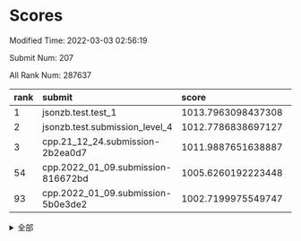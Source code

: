 # Scores

Modified Time: 2022-03-03 02:56:19

Submit Num: 207

All Rank Num: 287637

| rank |               submit               |       score        |       sigma        | pk_num |
| :--- | :--------------------------------- | :----------------- | :----------------- | :----- |
| 1    | jsonzb.test.test_1                 | 1013.7963098437308 | 0.845508740331391  | 5558   |
| 2    | jsonzb.test.submission_level_4     | 1012.7786838697127 | 0.8301183604788855 | 5560   |
| 3    | cpp.21_12_24.submission-2b2ea0d7   | 1011.9887651638887 | 0.7855466438941007 | 5554   |
| 54   | cpp.2022_01_09.submission-816672bd | 1005.6260192223448 | 0.7254882321591772 | 5558   |
| 93   | cpp.2022_01_09.submission-5b0e3de2 | 1002.7199975549747 | 0.708555881230585  | 5559   |


<details>
<summary>全部</summary>

| rank |                 submit                 |       score        |       sigma        | pk_num |
| :--- | :------------------------------------- | :----------------- | :----------------- | :----- |
| 1    | jsonzb.test.test_1                     | 1013.7963098437308 | 0.845508740331391  | 5558   |
| 2    | jsonzb.test.submission_level_4         | 1012.7786838697127 | 0.8301183604788855 | 5560   |
| 3    | cpp.21_12_24.submission-2b2ea0d7       | 1011.9887651638887 | 0.7855466438941007 | 5554   |
| 4    | gobigger.level_3.submission_level_3_48 | 1011.9725025809041 | 0.7658064824310388 | 5560   |
| 5    | gobigger.level_3.submission_level_3_40 | 1011.4124522526415 | 0.7677000000455129 | 5559   |
| 6    | gobigger.level_3.submission_level_3_34 | 1011.280559205665  | 0.7699300568252371 | 5558   |
| 7    | gobigger.level_3.submission_level_3_45 | 1011.0997327465074 | 0.7756858846131428 | 5562   |
| 8    | gobigger.level_3.submission_level_3_42 | 1011.0918140378108 | 0.7488243340228071 | 5559   |
| 9    | gobigger.level_3.submission_level_3_19 | 1010.9705577677705 | 0.7404352589570485 | 5556   |
| 10   | gobigger.level_3.submission_level_3_0  | 1010.8331502912741 | 0.750649089588539  | 5557   |
| 11   | gobigger.level_3.submission_level_3_7  | 1010.8008742275016 | 0.7455573508334966 | 5563   |
| 12   | gobigger.level_3.submission_level_3_30 | 1010.7798194774423 | 0.7600917953325029 | 5563   |
| 13   | gobigger.level_3.submission_level_3_22 | 1010.6679568572866 | 0.749018934402828  | 5561   |
| 14   | gobigger.level_3.submission_level_3_12 | 1010.5692751863376 | 0.7721513231468162 | 5555   |
| 15   | gobigger.level_3.submission_level_3_6  | 1010.5048449721855 | 0.7492639708502085 | 5560   |
| 16   | gobigger.level_3.submission_level_3_20 | 1010.494570384544  | 0.7524587418377221 | 5559   |
| 17   | gobigger.level_3.submission_level_3_15 | 1010.4487408485844 | 0.7677237949759543 | 5558   |
| 18   | gobigger.level_3.submission_level_3_32 | 1010.404243332509  | 0.7386291603259415 | 5563   |
| 19   | gobigger.level_3.submission_level_3_2  | 1010.3820413179806 | 0.7474333061501229 | 5555   |
| 20   | gobigger.level_3.submission_level_3_24 | 1010.3073631439722 | 0.7551975979968605 | 5559   |
| 21   | gobigger.level_3.submission_level_3_36 | 1010.2928328606506 | 0.7755272165525062 | 5561   |
| 22   | gobigger.level_3.submission_level_3_14 | 1010.2257190391153 | 0.758129559270026  | 5556   |
| 23   | gobigger.level_3.submission_level_3_35 | 1010.1960246254449 | 0.7647705904618235 | 5558   |
| 24   | gobigger.level_3.submission_level_3_13 | 1010.1062015106625 | 0.7426471737942134 | 5556   |
| 25   | gobigger.level_3.submission_level_3_43 | 1010.0363508740146 | 0.744422155692922  | 5559   |
| 26   | gobigger.level_3.submission_level_3_5  | 1010.0295426112374 | 0.7489576728006474 | 5551   |
| 27   | gobigger.level_3.submission_level_3_38 | 1009.9876430912614 | 0.7580191293741264 | 5559   |
| 28   | gobigger.level_3.submission_level_3_3  | 1009.8673236156828 | 0.779692712346304  | 5553   |
| 29   | gobigger.level_3.submission_level_3_47 | 1009.8171283068041 | 0.7745761477150698 | 5557   |
| 30   | gobigger.level_3.submission_level_3_8  | 1009.7684235555985 | 0.7649320320611003 | 5558   |
| 31   | gobigger.level_3.submission_level_3_23 | 1009.740817470305  | 0.7344269009534502 | 5555   |
| 32   | gobigger.level_3.submission_level_3_16 | 1009.7176782528952 | 0.7445696455849542 | 5556   |
| 33   | gobigger.level_3.submission_level_3_4  | 1009.705627206     | 0.7378725934041896 | 5548   |
| 34   | gobigger.level_3.submission_level_3_33 | 1009.6740802818191 | 0.7592053667446037 | 5559   |
| 35   | gobigger.level_3.submission_level_3_1  | 1009.671128700338  | 0.767298555860827  | 5558   |
| 36   | gobigger.level_3.submission_level_3_9  | 1009.5532792549973 | 0.7508862311778873 | 5559   |
| 37   | gobigger.level_3.submission_level_3_25 | 1009.5170068593382 | 0.7562206291684026 | 5557   |
| 38   | gobigger.level_3.submission_level_3_28 | 1009.5072858693668 | 0.7435205539454118 | 5558   |
| 39   | gobigger.level_3.submission_level_3_39 | 1009.4973900378588 | 0.7405893148280296 | 5560   |
| 40   | gobigger.level_3.submission_level_3_10 | 1009.4547021737485 | 0.7475631896370268 | 5559   |
| 41   | gobigger.level_3.submission_level_3_44 | 1009.4127346556805 | 0.7726831570969745 | 5558   |
| 42   | gobigger.level_3.submission_level_3_37 | 1009.3503229177051 | 0.7380066958200019 | 5557   |
| 43   | gobigger.level_3.submission_level_3_46 | 1009.3017250915323 | 0.7423690905729936 | 5558   |
| 44   | gobigger.level_3.submission_level_3_26 | 1009.1910290364784 | 0.754845794502894  | 5558   |
| 45   | gobigger.level_3.submission_level_3_29 | 1009.1614539198359 | 0.7332367877246382 | 5551   |
| 46   | gobigger.level_3.submission_level_3_21 | 1009.1027512875966 | 0.7434203558131064 | 5559   |
| 47   | gobigger.level_3.submission_level_3_27 | 1009.0498976242058 | 0.7615634366459864 | 5556   |
| 48   | gobigger.level_3.submission_level_3_11 | 1008.5932876583665 | 0.7393740097322763 | 5560   |
| 49   | gobigger.level_3.submission_level_3_18 | 1008.5365075773559 | 0.7424237252050014 | 5562   |
| 50   | gobigger.level_3.submission_level_3_17 | 1008.3733171612428 | 0.7263510863544381 | 5551   |
| 51   | gobigger.level_3.submission_level_3_41 | 1008.3663361766058 | 0.7394297759259866 | 5559   |
| 52   | gobigger.level_3.submission_level_3_31 | 1008.3591007925293 | 0.7437645992852971 | 5560   |
| 53   | gobigger.level_3.submission_level_3_49 | 1008.0596277173433 | 0.7406336697798208 | 5562   |
| 54   | cpp.2022_01_09.submission-816672bd     | 1005.6260192223448 | 0.7254882321591772 | 5558   |
| 55   | gobigger.level_1.submission_level_1_2  | 1004.7674797929869 | 0.7205155896293418 | 5561   |
| 56   | gobigger.level_1.submission_level_1_41 | 1004.765455826446  | 0.7253820852928189 | 5562   |
| 57   | gobigger.level_1.submission_level_1_4  | 1004.1687445780577 | 0.7185210081689641 | 5557   |
| 58   | gobigger.level_1.submission_level_1_31 | 1004.1645348408208 | 0.7183442494146471 | 5556   |
| 59   | gobigger.level_1.submission_level_1_8  | 1004.1620103225977 | 0.7048064013227864 | 5559   |
| 60   | gobigger.level_1.submission_level_1_39 | 1004.1418769035158 | 0.7141678260183464 | 5562   |
| 61   | gobigger.level_1.submission_level_1_45 | 1004.1116407208494 | 0.7266549455963836 | 5555   |
| 62   | gobigger.level_1.submission_level_1_11 | 1004.1056531438041 | 0.7179877165417526 | 5561   |
| 63   | gobigger.level_1.submission_level_1_38 | 1004.0879585450473 | 0.717514372131955  | 5558   |
| 64   | gobigger.level_1.submission_level_1_10 | 1003.987879735265  | 0.7198693490247285 | 5560   |
| 65   | gobigger.level_1.submission_level_1_12 | 1003.9225011962935 | 0.7075866979467724 | 5552   |
| 66   | gobigger.level_1.submission_level_1_13 | 1003.9186327328597 | 0.7046096786549386 | 5559   |
| 67   | gobigger.level_1.submission_level_1_15 | 1003.9161081708207 | 0.7174374203100155 | 5557   |
| 68   | gobigger.level_1.submission_level_1_35 | 1003.906446638047  | 0.7179643006814767 | 5557   |
| 69   | gobigger.level_1.submission_level_1_1  | 1003.8255324727578 | 0.7250984233417485 | 5558   |
| 70   | gobigger.level_1.submission_level_1_5  | 1003.7486474758507 | 0.7020054750906334 | 5553   |
| 71   | gobigger.level_1.submission_level_1_16 | 1003.7179346460512 | 0.7174521057560146 | 5561   |
| 72   | gobigger.level_1.submission_level_1_33 | 1003.6812942943097 | 0.7274257135608119 | 5559   |
| 73   | gobigger.level_1.submission_level_1_46 | 1003.6617179835622 | 0.7223373407596579 | 5562   |
| 74   | gobigger.level_1.submission_level_1_43 | 1003.6402444837252 | 0.7195984400166179 | 5559   |
| 75   | gobigger.level_1.submission_level_1_0  | 1003.567593125985  | 0.702746789334165  | 5565   |
| 76   | gobigger.level_1.submission_level_1_28 | 1003.5142329793508 | 0.7265352613990317 | 5563   |
| 77   | gobigger.level_1.submission_level_1_32 | 1003.4708022724521 | 0.7116471738212108 | 5558   |
| 78   | gobigger.level_1.submission_level_1_19 | 1003.4578783284672 | 0.7191569568190872 | 5556   |
| 79   | gobigger.level_1.submission_level_1_44 | 1003.436068477823  | 0.7183805467278043 | 5558   |
| 80   | gobigger.level_1.submission_level_1_24 | 1003.4178154296877 | 0.725595107642009  | 5561   |
| 81   | gobigger.level_1.submission_level_1_7  | 1003.305661403112  | 0.7158310673281943 | 5557   |
| 82   | gobigger.level_1.submission_level_1_26 | 1003.186670314451  | 0.7290609968139812 | 5561   |
| 83   | gobigger.level_1.submission_level_1_18 | 1003.1283049145734 | 0.7099465861841191 | 5557   |
| 84   | gobigger.level_1.submission_level_1_23 | 1003.124345997613  | 0.7136065425108857 | 5562   |
| 85   | gobigger.level_1.submission_level_1_47 | 1003.1197008497189 | 0.7080627287406577 | 5558   |
| 86   | gobigger.level_1.submission_level_1_20 | 1003.1049506475024 | 0.7236416730574952 | 5557   |
| 87   | gobigger.level_1.submission_level_1_17 | 1003.0977690091063 | 0.7127679026718129 | 5559   |
| 88   | gobigger.level_1.submission_level_1_37 | 1002.9790100979633 | 0.7226628639794009 | 5561   |
| 89   | gobigger.level_1.submission_level_1_49 | 1002.9624533308557 | 0.7210176417818955 | 5558   |
| 90   | gobigger.level_1.submission_level_1_9  | 1002.8737342424463 | 0.7123662054777495 | 5563   |
| 91   | gobigger.level_1.submission_level_1_3  | 1002.8529941149231 | 0.7169813983884024 | 5563   |
| 92   | gobigger.level_1.submission_level_1_48 | 1002.7575827462681 | 0.708093011944533  | 5557   |
| 93   | cpp.2022_01_09.submission-5b0e3de2     | 1002.7199975549747 | 0.708555881230585  | 5559   |
| 94   | gobigger.level_1.submission_level_1_29 | 1002.713797306375  | 0.7276127717235886 | 5559   |
| 95   | gobigger.level_1.submission_level_1_27 | 1002.6849233951547 | 0.7240868426125177 | 5556   |
| 96   | gobigger.level_1.submission_level_1_21 | 1002.6724106247206 | 0.7018919473960427 | 5555   |
| 97   | gobigger.level_1.submission_level_1_25 | 1002.5655491444635 | 0.7047690195065164 | 5559   |
| 98   | gobigger.level_1.submission_level_1_34 | 1002.3828954718809 | 0.7125570017324497 | 5553   |
| 99   | gobigger.level_1.submission_level_1_22 | 1002.3489388795216 | 0.7060833412794332 | 5558   |
| 100  | gobigger.level_1.submission_level_1_42 | 1002.3426317294229 | 0.7197873363818056 | 5558   |
| 101  | gobigger.level_1.submission_level_1_36 | 1002.3350754902995 | 0.7054225366041418 | 5557   |
| 102  | gobigger.level_1.submission_level_1_30 | 1002.2480306130258 | 0.7124374588940803 | 5560   |
| 103  | gobigger.level_1.submission_level_1_14 | 1002.0599251775161 | 0.702398988229562  | 5555   |
| 104  | gobigger.level_1.submission_level_1_40 | 1001.9191760031455 | 0.7147714961317758 | 5561   |
| 105  | gobigger.level_1.submission_level_1_6  | 1001.6156947197445 | 0.7070165170076398 | 5556   |
| 106  | gobigger.random.submission_random_37   | 997.7508005321846  | 0.7133143983042342 | 5556   |
| 107  | gobigger.random.submission_random_48   | 997.510534223616   | 0.7175220789792802 | 5555   |
| 108  | gobigger.random.submission_random_13   | 997.4567410121316  | 0.7029352461732677 | 5551   |
| 109  | gobigger.random.submission_random_22   | 997.2185362844555  | 0.7149262388313253 | 5559   |
| 110  | gobigger.random.submission_random_9    | 997.1652806056696  | 0.7150559062943624 | 5557   |
| 111  | gobigger.random.submission_random_24   | 996.9726214361384  | 0.7243194508110171 | 5561   |
| 112  | gobigger.random.submission_random_34   | 996.9206546346162  | 0.7099206508481668 | 5558   |
| 113  | gobigger.random.submission_random_20   | 996.8876518007216  | 0.7038407849829444 | 5561   |
| 114  | gobigger.random.submission_random_45   | 996.8490870040911  | 0.6995179606733537 | 5557   |
| 115  | gobigger.random.submission_random_35   | 996.8156325863526  | 0.7095455269235574 | 5561   |
| 116  | gobigger.random.submission_random_23   | 996.7173763703144  | 0.7182308408838113 | 5559   |
| 117  | gobigger.random.submission_random_32   | 996.6890377783392  | 0.7190070195396125 | 5565   |
| 118  | gobigger.random.submission_random_31   | 996.684444007706   | 0.7191699722107064 | 5564   |
| 119  | gobigger.random.submission_random_19   | 996.6662701807011  | 0.7090138842044015 | 5555   |
| 120  | gobigger.random.submission_random_38   | 996.6122025229973  | 0.7160460594215727 | 5559   |
| 121  | gobigger.random.submission_random_47   | 996.5748919943843  | 0.6993698066165626 | 5552   |
| 122  | gobigger.random.submission_random_26   | 996.4366718979035  | 0.6965792137953252 | 5560   |
| 123  | gobigger.random.submission_random_10   | 996.4250671445475  | 0.710192404721682  | 5552   |
| 124  | gobigger.random.submission_random_42   | 996.3806644461362  | 0.7121563941832953 | 5554   |
| 125  | gobigger.random.submission_random_30   | 996.3740727101853  | 0.7217390239451522 | 5558   |
| 126  | gobigger.random.submission_random_5    | 996.3315558671383  | 0.7124503564237347 | 5558   |
| 127  | gobigger.random.submission_random_12   | 996.326697713666   | 0.7166136281648109 | 5559   |
| 128  | gobigger.random.submission_random_46   | 996.3238872162729  | 0.7202589451315617 | 5562   |
| 129  | gobigger.random.submission_random_43   | 996.2891793592743  | 0.7079134522193902 | 5562   |
| 130  | gobigger.random.submission_random_28   | 996.2516491983004  | 0.716468581364814  | 5560   |
| 131  | gobigger.random.submission_random_2    | 996.1743483084488  | 0.6986498262695792 | 5559   |
| 132  | gobigger.random.submission_random_0    | 996.1556228864705  | 0.7171090490691101 | 5551   |
| 133  | gobigger.random.submission_random_1    | 996.1133253089894  | 0.7237524464068905 | 5557   |
| 134  | gobigger.random.submission_random_44   | 996.0351925417879  | 0.7197735412343658 | 5558   |
| 135  | gobigger.random.submission_random_18   | 995.9795132587167  | 0.7055081085083813 | 5561   |
| 136  | gobigger.random.submission_random_49   | 995.9211018114923  | 0.7160268973170641 | 5559   |
| 137  | gobigger.random.submission_random_4    | 995.8991031412274  | 0.7032329655028661 | 5558   |
| 138  | gobigger.random.submission_random_21   | 995.8539002446751  | 0.7050176954312476 | 5556   |
| 139  | gobigger.random.submission_random_6    | 995.8325916095323  | 0.7204184500858236 | 5559   |
| 140  | gobigger.random.submission_random_11   | 995.7532658985346  | 0.7176998758999494 | 5560   |
| 141  | gobigger.random.submission_random_8    | 995.6754314287621  | 0.7106891927532379 | 5561   |
| 142  | gobigger.random.submission_random_40   | 995.6310169299596  | 0.7039167443557257 | 5561   |
| 143  | gobigger.random.submission_random_14   | 995.5979160995498  | 0.7107222614721301 | 5561   |
| 144  | gobigger.random.submission_random_29   | 995.5903405394401  | 0.7090856961798535 | 5556   |
| 145  | gobigger.random.submission_random_15   | 995.5620615424378  | 0.7048250483722214 | 5552   |
| 146  | gobigger.random.submission_random_16   | 995.4574614129738  | 0.7127261663081692 | 5558   |
| 147  | gobigger.random.submission_random_17   | 995.3717396026177  | 0.7234828737161807 | 5557   |
| 148  | gobigger.random.submission_random_36   | 995.3129402218324  | 0.7136050019480886 | 5555   |
| 149  | gobigger.random.submission_random_7    | 995.2233036920585  | 0.7089053106010864 | 5561   |
| 150  | gobigger.random.submission_random_33   | 995.173291564645   | 0.7080025124607375 | 5559   |
| 151  | gobigger.random.submission_random_27   | 995.1584712715804  | 0.7150610112597584 | 5565   |
| 152  | gobigger.random.submission_random_39   | 994.894000749221   | 0.7010098277854294 | 5558   |
| 153  | gobigger.random.submission_random_25   | 994.7816746180756  | 0.7205899243288697 | 5560   |
| 154  | gobigger.random.submission_random_3    | 994.6336350634773  | 0.7226632097001213 | 5564   |
| 155  | gobigger.random.submission_random_41   | 994.5365588158844  | 0.717709365392729  | 5554   |
| 156  | gobigger.level_2.submission_level_2_40 | 993.7571144829841  | 0.7302397213572056 | 5557   |
| 157  | gobigger.level_2.submission_level_2_27 | 993.2141083149235  | 0.72887307814352   | 5558   |
| 158  | gobigger.level_2.submission_level_2_45 | 993.1645110649433  | 0.7357501970392172 | 5559   |
| 159  | gobigger.level_2.submission_level_2_41 | 993.1155109201114  | 0.7386844277995279 | 5556   |
| 160  | gobigger.level_2.submission_level_2_47 | 992.9700135270888  | 0.7459455507791255 | 5557   |
| 161  | gobigger.level_2.submission_level_2_12 | 992.9619229289736  | 0.7483087019355039 | 5556   |
| 162  | gobigger.level_2.submission_level_2_24 | 992.9533762737051  | 0.7423458304583028 | 5559   |
| 163  | gobigger.level_2.submission_level_2_48 | 992.9039977719498  | 0.7193658046019566 | 5555   |
| 164  | gobigger.level_2.submission_level_2_38 | 992.8960947540362  | 0.7233300665968708 | 5553   |
| 165  | gobigger.level_2.submission_level_2_37 | 992.8910306310028  | 0.7459888407458442 | 5559   |
| 166  | gobigger.level_2.submission_level_2_49 | 992.7164185777212  | 0.7387335774163006 | 5557   |
| 167  | gobigger.level_2.submission_level_2_28 | 992.6981048904111  | 0.7312549023308272 | 5565   |
| 168  | gobigger.level_2.submission_level_2_11 | 992.6821841205359  | 0.7521942607074934 | 5552   |
| 169  | gobigger.level_2.submission_level_2_26 | 992.6237163661682  | 0.7419189346435147 | 5555   |
| 170  | gobigger.level_2.submission_level_2_13 | 992.590497362434   | 0.7622069761246579 | 5557   |
| 171  | gobigger.level_2.submission_level_2_39 | 992.5827341336604  | 0.7550110664700559 | 5564   |
| 172  | gobigger.level_2.submission_level_2_7  | 992.4870228933514  | 0.7395099842212215 | 5562   |
| 173  | gobigger.level_2.submission_level_2_2  | 992.4488294888503  | 0.7316598709386254 | 5555   |
| 174  | gobigger.level_2.submission_level_2_43 | 992.4141369796229  | 0.7869990159489019 | 5562   |
| 175  | gobigger.level_2.submission_level_2_29 | 992.3876325278509  | 0.7301630609203306 | 5561   |
| 176  | gobigger.level_2.submission_level_2_25 | 992.2804022845892  | 0.7503465817980315 | 5559   |
| 177  | gobigger.level_2.submission_level_2_20 | 992.2734038032073  | 0.7292356418959808 | 5556   |
| 178  | gobigger.level_2.submission_level_2_9  | 992.2244283976249  | 0.7567360976508853 | 5561   |
| 179  | gobigger.level_2.submission_level_2_22 | 992.2235533209852  | 0.7523753401893731 | 5558   |
| 180  | gobigger.level_2.submission_level_2_36 | 991.92637635673    | 0.7438496988043899 | 5554   |
| 181  | gobigger.level_2.submission_level_2_15 | 991.8879620893473  | 0.7493057718956764 | 5556   |
| 182  | gobigger.level_2.submission_level_2_19 | 991.8048055977179  | 0.7437773098556686 | 5557   |
| 183  | gobigger.level_2.submission_level_2_4  | 991.7961259601981  | 0.7413964487131576 | 5557   |
| 184  | gobigger.level_2.submission_level_2_30 | 991.7374692062895  | 0.7591724723965867 | 5556   |
| 185  | gobigger.level_2.submission_level_2_18 | 991.6775491720356  | 0.7546058001673863 | 5556   |
| 186  | gobigger.level_2.submission_level_2_10 | 991.6047315692189  | 0.7421726161049634 | 5564   |
| 187  | gobigger.level_2.submission_level_2_16 | 991.5626233032266  | 0.7402444822815937 | 5563   |
| 188  | gobigger.level_2.submission_level_2_42 | 991.4902005966803  | 0.735347443994758  | 5558   |
| 189  | gobigger.level_2.submission_level_2_46 | 991.4685920489499  | 0.7507285859586826 | 5557   |
| 190  | gobigger.level_2.submission_level_2_32 | 991.4094615952962  | 0.7600211696976976 | 5560   |
| 191  | gobigger.level_2.submission_level_2_1  | 991.3555546971619  | 0.7552287206519847 | 5560   |
| 192  | gobigger.level_2.submission_level_2_0  | 991.3137809706698  | 0.7705936026972504 | 5562   |
| 193  | gobigger.level_2.submission_level_2_8  | 991.2825599151274  | 0.7333317745796216 | 5559   |
| 194  | gobigger.level_2.submission_level_2_5  | 991.2789708575473  | 0.7806555745189603 | 5564   |
| 195  | gobigger.level_2.submission_level_2_3  | 991.237600392726   | 0.7406632679636121 | 5559   |
| 196  | gobigger.level_2.submission_level_2_6  | 991.059766059584   | 0.7455029692680323 | 5562   |
| 197  | gobigger.level_2.submission_level_2_35 | 991.0142317296328  | 0.7538972262070356 | 5551   |
| 198  | gobigger.level_2.submission_level_2_21 | 990.9325594004722  | 0.7556588456128941 | 5556   |
| 199  | gobigger.level_2.submission_level_2_44 | 990.8035736617927  | 0.7848478145048408 | 5554   |
| 200  | gobigger.level_2.submission_level_2_14 | 990.6703761972782  | 0.7581598693321543 | 5560   |
| 201  | gobigger.level_2.submission_level_2_23 | 990.667174418947   | 0.7713553482319071 | 5558   |
| 202  | gobigger.level_2.submission_level_2_33 | 990.5686063043604  | 0.7734967321816824 | 5553   |
| 203  | gobigger.level_2.submission_level_2_34 | 990.5013925688615  | 0.7630467370386904 | 5558   |
| 204  | gobigger.level_2.submission_level_2_17 | 990.4301512316144  | 0.7730065126291938 | 5561   |
| 205  | gobigger.level_2.submission_level_2_31 | 990.3679131323925  | 0.7680444947368708 | 5559   |
| 206  | gobigger.none.submission_none_0        | 978.0167862635758  | 1.3345068795255168 | 5558   |
| 207  | gobigger.none.submission_none_1        | 974.8912011669361  | 1.5811407181278427 | 5558   |

</details>